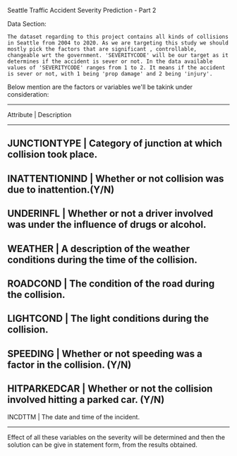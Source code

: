 Seattle Traffic Accident Severity Prediction - Part 2

Data Section:

    The dataset regarding to this project contains all kinds of collisions in Seattle from 2004 to 2020. As we are targeting this study we should mostly pick the factors that are significant , controllable, changeable wrt the government. 'SEVERITYCODE' will be our target as it determines if the accident is sever or not. In the data available values of 'SEVERITYCODE' ranges from 1 to 2. It means if the accident is sever or not, with 1 being 'prop damage' and 2 being 'injury'.

Below mention are the factors or variables we'll be takink under consideration:
___________________________________________________________________________
Attribute	| Description
___________________________________________________________________________
JUNCTIONTYPE	| Category of junction at which collision took place.
---------------------------------------------------------------------------
INATTENTIONIND 	| Whether or not collision was due to inattention.(Y/N)
---------------------------------------------------------------------------
UNDERINFL	| Whether or not a driver involved was under the influence of drugs or alcohol.
---------------------------------------------------------------------------
WEATHER		| A description of the weather conditions during the time of the collision.
---------------------------------------------------------------------------
ROADCOND	| The condition of the road during the collision.
---------------------------------------------------------------------------
LIGHTCOND	| The light conditions during the collision.
---------------------------------------------------------------------------
SPEEDING	| Whether or not speeding was a factor in the collision. (Y/N)
---------------------------------------------------------------------------
HITPARKEDCAR	| Whether or not the collision involved hitting a parked car. (Y/N)
---------------------------------------------------------------------------
INCDTTM		| The date and time of the incident.
___________________________________________________________________________

Effect of all these variables on the severity will be determined and then the solution can be give in statement form, from the results obtained.
